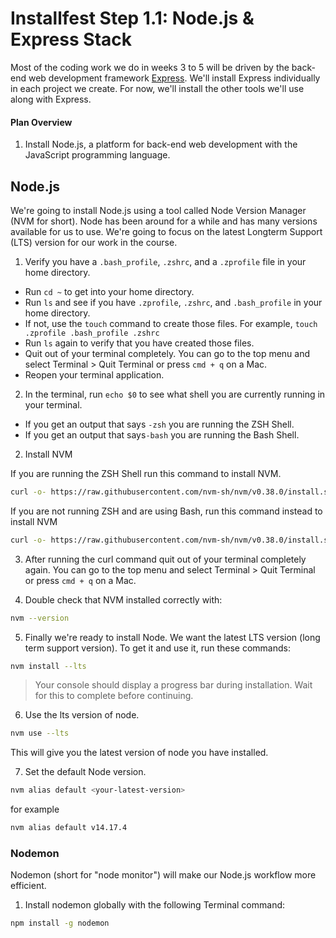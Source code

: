 # Installfest Step 1.1: Node.js & Express Stack

Most of the coding work we do in weeks 3 to 5 will be driven by the back-end web development framework [Express](http://expressjs.com). We'll install Express individually in each project we create. For now, we'll install the other tools we'll use along with Express.

#### Plan Overview

1. Install Node.js, a platform for back-end web development with the JavaScript programming language.
<!-- 1. Install MongoDB, the database we'll use with our Node.js and Express stack. -->

## Node.js

We're going to install Node.js using a tool called Node Version Manager (NVM for short). Node has been around for a while and has many versions available for us to use. We're going to focus on the latest Longterm Support (LTS) version for our work in the course.

1. Verify you have a `.bash_profile`, `.zshrc`, and a `.zprofile` file in your home directory.
- Run `cd ~` to get into your home directory.
- Run `ls` and see if you have `.zprofile`, `.zshrc`, and `.bash_profile` in your home directory.
- If not, use the `touch` command to create those files. For example, `touch .zprofile .bash_profile .zshrc`
- Run `ls` again to verify that you have created those files.
- Quit out of your terminal completely. You can go to the top menu and select Terminal > Quit Terminal or press `cmd + q` on a Mac.
- Reopen your terminal application.

2. In the terminal, run `echo $0` to see what shell you are currently running in your terminal.
- If you get an output that says `-zsh` you are running the ZSH Shell.
- If you get an output that says`-bash` you are running the Bash Shell.

2. Install NVM

If you are running the ZSH Shell run this command to install NVM.
```bash
curl -o- https://raw.githubusercontent.com/nvm-sh/nvm/v0.38.0/install.sh | zsh
```

If you are not running ZSH and are using Bash, run this command instead to install NVM
```bash
curl -o- https://raw.githubusercontent.com/nvm-sh/nvm/v0.38.0/install.sh | bash
```

3. After running the curl command quit out of your terminal completely again. You can go to the top menu and select Terminal > Quit Terminal or press `cmd + q` on a Mac.

4. Double check that NVM installed correctly with:

```bash
nvm --version
```

5. Finally we're ready to install Node. We want the latest LTS version (long term support version). To get it and use it, run these commands:

```bash
nvm install --lts
```

> Your console should display a progress bar during installation. Wait for this to complete before continuing.

6. Use the lts version of node.

```bash
nvm use --lts
```
This will give you the latest version of node you have installed.

7. Set the default Node version.
```bash
nvm alias default <your-latest-version>
```
for example
```bash
nvm alias default v14.17.4
```

### Nodemon

Nodemon (short for "node monitor") will make our Node.js workflow more efficient.

1. Install nodemon globally with the following Terminal command:

```bash
npm install -g nodemon
```

<!-- ## MongoDB

MonogDB is a database that stores information as easy to read "documents". We'll use it to store data in our Node.js and Express stack.

1. To install Mongodb please follow the install instructions on their site for your operating system.

[Install Instructions](https://docs.mongodb.com/manual/administration/install-community/)


2. After the installation, run the `which` command to verify the install was successful.

```bash
which mongo
```

If this has worked correctly, you will see `/usr/local/bin/mongo` as the output from terminal.

## MongoDB Compass

[MongoDB Compass](https://www.mongodb.com/try/download/compass) is a GUI (Graphical User Interface) tool to easily visualize our data in MongoDB. We'll install this one as well to help with development when we begin working with MongoDB.
 -->
<!-- 
## Robo3T

Robo3T is a GUI (Graphical User Interface) tool to let us see the data in our Mongo databases. Let's install that now.

1. Go to [https://robomongo.org/download](https://robomongo.org/download) and download the free (community) edition.
2. Install it!

## Next Up

- [Install Visual Studio Code](./mac-dev-tools/editor-vsc.md)

![](https://media.giphy.com/media/l3dj09hpsfuYkijDi/giphy.gif) -->
